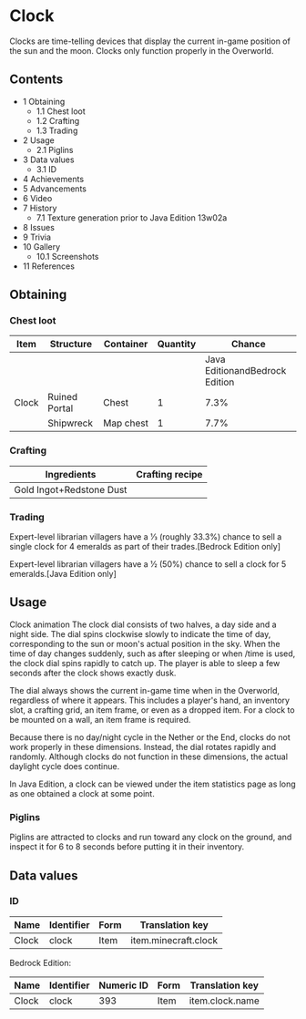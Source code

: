 # Clock
Clocks are time-telling devices that display the current in-game position of the sun and the moon. Clocks only function properly in the Overworld.

## Contents
- 1 Obtaining
	- 1.1 Chest loot
	- 1.2 Crafting
	- 1.3 Trading
- 2 Usage
	- 2.1 Piglins
- 3 Data values
	- 3.1 ID
- 4 Achievements
- 5 Advancements
- 6 Video
- 7 History
	- 7.1 Texture generation prior to Java Edition 13w02a
- 8 Issues
- 9 Trivia
- 10 Gallery
	- 10.1 Screenshots
- 11 References

## Obtaining
### Chest loot
| Item  | Structure     | Container | Quantity | Chance                         |
|-------|---------------|-----------|----------|--------------------------------|
|       |               |           |          | Java EditionandBedrock Edition |
| Clock | Ruined Portal | Chest     | 1        | 7.3%                           |
|       | Shipwreck     | Map chest | 1        | 7.7%                           |

### Crafting
| Ingredients              | Crafting recipe |
|--------------------------|-----------------|
| Gold Ingot+Redstone Dust |                 |

### Trading
Expert-level librarian villagers have a 1⁄3 (roughly 33.3%) chance to sell a single clock for 4 emeralds as part of their trades.‌[Bedrock Edition  only]

Expert-level librarian villagers have a 1⁄2 (50%) chance to sell a clock for 5 emeralds.‌[Java Edition  only]

## Usage
Clock animation
The clock dial consists of two halves, a day side and a night side. The dial spins clockwise slowly to indicate the time of day, corresponding to the sun or moon's actual position in the sky. When the time of day changes suddenly, such as after sleeping or when /time is used, the clock dial spins rapidly to catch up. The player is able to sleep a few seconds after the clock shows exactly dusk.

The dial always shows the current in-game time when in the Overworld, regardless of where it appears. This includes a player's hand, an inventory slot, a crafting grid, an item frame, or even as a dropped item. For a clock to be mounted on a wall, an item frame is required.

Because there is no day/night cycle in the Nether or the End, clocks do not work properly in these dimensions. Instead, the dial rotates rapidly and randomly. Although clocks do not function in these dimensions, the actual daylight cycle does continue.

In Java Edition, a clock can be viewed under the item statistics page as long as one obtained a clock at some point.

### Piglins
Piglins are attracted to clocks and run toward any clock on the ground, and inspect it for 6 to 8 seconds before putting it in their inventory.

## Data values
### ID
| Name  | Identifier | Form | Translation key      |
|-------|------------|------|----------------------|
| Clock | clock      | Item | item.minecraft.clock |

Bedrock Edition:

| Name  | Identifier | Numeric ID | Form | Translation key |
|-------|------------|------------|------|-----------------|
| Clock | clock      | 393        | Item | item.clock.name |

